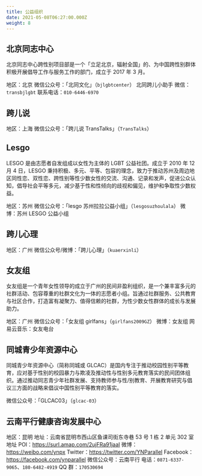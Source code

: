```yaml
---
title: 公益组织
date: 2021-05-08T06:27:00.000Z
weight: 8
---
```


## 北京同志中心

北京同志中心跨性别项目部是一个「立足北京，辐射全国」的、为中国跨性别群体积极开展倡导工作与服务工作的部门，成立于 2017 年 3 月。

地区：北京
微信公众号：「北同文化」（`bjlgbtcenter`）
北同跨儿小助手 微信：`transbjlgbt`
联系电话：`010-6446-6970`

## 跨儿说

地区：上海
微信公众号：「跨儿说 TransTalks」（`TransTalks`）

## Lesgo

LESGO 是由志愿者自发组成以女性为主体的 LGBT 公益社团。成立于 2010 年 12 月 4 日，LESGO 秉持积极、多元、平等、包容的理念，致力于推动苏州及周边地区同性恋、双性恋、跨性别等性少数女性的交流、沟通、记录和发声，促进公众认知，倡导社会平等多元，减少基于性和性倾向的歧视和偏见，维护和争取性少数权益。

地区：苏州
微信公众号：「lesgo 苏州拉拉公益小组」（`lesgosuzhoulala`）
微博：苏州 LESGO 公益小组

## 跨儿心理

地区：广州
微信公众号/微博：「跨儿心理」（`kuaerxinli`）

## 女友组

女友组是一个青年女性领导的成立于广州的民间非盈利组织，是一个兼丰富多元的社群活动、包容尊重的社群文化为一体的志愿者小组。旨通过社群服务、公共教育与社区合作，打造富有凝聚力、值得信赖的社群，为性少数女性群体的成长与发展助力。

地区：广州
微信公众号：「女友组 girlfans」（`girlfans2009GZ`）
微博：女友组
网易云音乐：女友电台

## 同城青少年资源中心

同城青少年资源中心（简称同城或 GLCAC）是国内专注于推动校园性别平等教育，应对基于性别的校园暴力与欺凌及推动性与性别多元教育落实的民间团体组织。通过推动同志青少年社群发展、支持教师参与性/别教育、开展教育研究与倡议三方面的战略来倡议中国性别平等教育的落实。

微信公众号：「GLCAC03」（`glcac-03`）

## 云南平行健康咨询发展中心

地区：昆明
地址：云南省昆明市西山区鱼课司街东寺巷 53 号 1 栋 2 单元 302 室
地址 POI：<https://surl.amap.com/2ujFRa91jaaI>
微博：<https://weibo.com/ynpx>
Twitter：<https://twitter.com/YNParallel>
Facebook：<https://facebook.com/ynparallel>
微信公众号：云南平行
电话：`0871-6337-9065`、`180-6482-4919`
QQ 群：`170530694`
